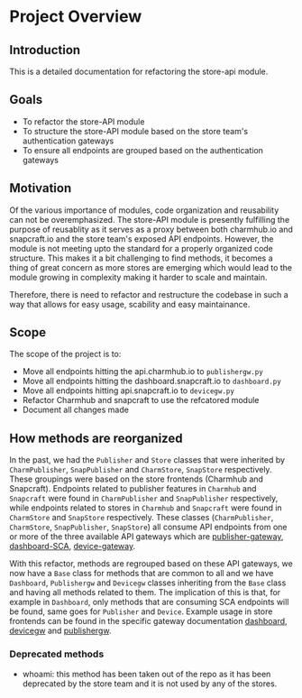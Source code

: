 # Project Overview

## Introduction
This is a detailed documentation for refactoring the store-api module.

## Goals
- To refactor the store-API module
- To structure the store-API module based on the store team's authentication gateways
- To ensure all endpoints are grouped based on the authentication gateways

## Motivation
Of the various importance of modules, code organization and reusability can not be overemphasized. The store-API module is presently fulfilling the purpose of reusablity as it serves as a proxy between both charmhub.io and snapcraft.io and the store team's exposed API endpoints. However, the module is not meeting upto the standard for a properly organized code structure. This makes it a bit challenging to find methods, it becomes a thing of great concern as more stores are emerging which would lead to the module growing in complexity making it harder to scale and maintain.

Therefore, there is need to refactor and restructure the codebase in such a way that allows for easy usage, scability and easy maintainance.

## Scope
The scope of the project is to:
- Move all endpoints hitting the api.charmhub.io to `publishergw.py`
- Move all endpoints hitting the dashboard.snapcraft.io to `dashboard.py`
- Move all endpoints hitting api.snapcraft.io to `devicegw.py`
- Refactor Charmhub and snapcraft to use the refcatored module
- Document all changes made

## How methods are reorganized
In the past, we had the `Publisher` and `Store` classes that were inherited by `CharmPublisher`, `SnapPublisher` and `CharmStore`, `SnapStore` respectively. These groupings were based on the store frontends (Charmhub and Snapcraft). Endpoints related to publisher features in `Charmhub` and `Snapcraft` were found in `CharmPublisher`  and `SnapPublisher` respectively, while endpoints related to stores in `Charmhub` and `Snapcraft` were found in `CharmStore` and `SnapStore` respectively. These classes (`CharmPublisher`, `CharmStore`, `SnapPublisher`, `SnapStore`) all consume API endpoints from one or more of the three available API gateways which are [publisher-gateway](https://api.charmhub.io), [dashboard-SCA](https://dashboard.snapcraft.io), [device-gateway](https://api.snapcraft.io).

With this refactor, methods are regrouped based on these API gateways, we now have a `Base` class for methods that are common to all and we have `Dashboard`, `Publishergw` and `Devicegw` classes inheriting from the `Base` class and having all methods related to them. The implication of this is that, for example in `Dashboard`, only methods that are consuming SCA endpoints will be found, same goes for `Publisher` and `Device`. Example usage in store frontends can be found in the specific gateway documentation [dashboard](./dashboard.md), [devicegw](./devicegw.md) and [publishergw](./publishergw.md).


### Deprecated methods
- whoami: this method has been taken out of the repo as it has been deprecated by the store team and it is not used by any of the stores.